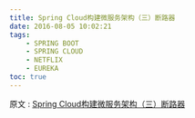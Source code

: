 ```yaml
---
title: Spring Cloud构建微服务架构（三）断路器
date: 2016-08-05 10:02:21
tags: 
    - SPRING BOOT
    - SPRING CLOUD
    - NETFLIX
    - EUREKA
toc: true
---
```


原文 : [Spring Cloud构建微服务架构（三）断路器](http://blog.didispace.com/springcloud3/)


